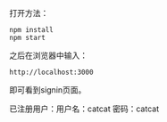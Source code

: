 打开方法：  
```
npm install  
npm start
```

之后在浏览器中输入：  
```
http://localhost:3000
```
即可看到signin页面。  



已注册用户：用户名：catcat 密码：catcat